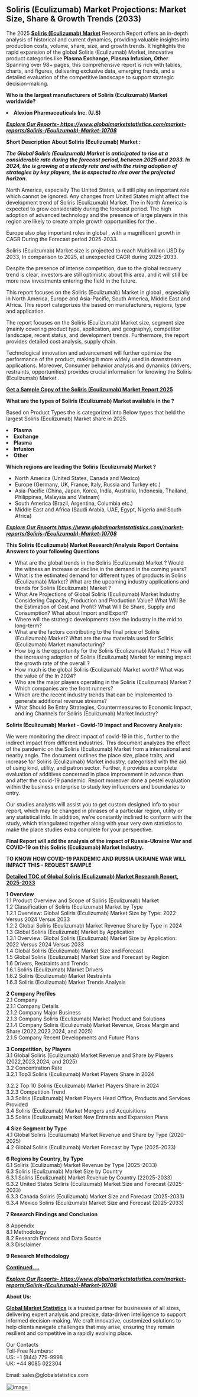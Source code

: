 <h2>Soliris (Eculizumab) Market Projections: Market Size, Share & Growth Trends (2033)</h2><p>The 2025 <strong><a href="https://www.globalmarketstatistics.com/market-reports/Soliris-(Eculizumab)-Market-10708">Soliris (Eculizumab) Market</a></strong> Research Report offers an in-depth analysis of historical and current dynamics, providing valuable insights into production costs, volume, share, size, and growth trends. It highlights the rapid expansion of the global Soliris (Eculizumab) Market, innovative product categories like <strong>Plasma Exchange, Plasma Infusion, Other</strong>. Spanning over 98+ pages, this comprehensive report is rich with tables, charts, and figures, delivering exclusive data, emerging trends, and a detailed evaluation of the competitive landscape to support strategic decision-making.</p><p><strong>Who is the largest manufacturers of Soliris (Eculizumab) Market worldwide?</strong></p><p><strong><li>Alexion Pharmaceuticals Inc. (U.S)</strong></p><p><strong><em><a href="https://www.globalmarketstatistics.com/market-reports/Soliris-(Eculizumab)-Market-10708">Explore Our Reports-&nbsp;https://www.globalmarketstatistics.com/market-reports/Soliris-(Eculizumab)-Market-10708</a></em></strong></p><p><strong>Short Description About Soliris (Eculizumab) Market :</strong></p><p><strong><em>The Global Soliris (Eculizumab) Market is anticipated to rise at a considerable rate during the forecast period, between 2025 and 2033. In 2024, the is growing at a steady rate and with the rising adoption of strategies by key players, the is expected to rise over the projected horizon.</em></strong></p><p>North America, especially The United States, will still play an important role which cannot be ignored. Any changes from United States might affect the development trend of Soliris (Eculizumab) Market. The in North America is expected to grow considerably during the forecast period. The high adoption of advanced technology and the presence of large players in this region are likely to create ample growth opportunities for the .</p><p>Europe also play important roles in global , with a magnificent growth in CAGR During the Forecast period 2025-2033.</p><p>Soliris (Eculizumab) Market size is projected to reach Multimillion USD by 2033, In comparison to 2025, at unexpected CAGR during 2025-2033.</p><p>Despite the presence of intense competition, due to the global recovery trend is clear, investors are still optimistic about this area, and it will still be more new investments entering the field in the future.</p><p>This report focuses on the Soliris (Eculizumab) Market in global , especially in North America, Europe and Asia-Pacific, South America, Middle East and Africa. This report categorizes the based on manufacturers, regions, type and application.</p><p>The report focuses on the Soliris (Eculizumab) Market size, segment size (mainly covering product type, application, and geography), competitor landscape, recent status, and development trends. Furthermore, the report provides detailed cost analysis, supply chain.</p><p>Technological innovation and advancement will further optimize the performance of the product, making it more widely used in downstream applications. Moreover, Consumer behavior analysis and dynamics (drivers, restraints, opportunities) provides crucial information for knowing the Soliris (Eculizumab) Market .</p><p><strong><a href="https://www.globalmarketstatistics.com/market-reports/Soliris-(Eculizumab)-Market-10708">Get a Sample Copy of the Soliris (Eculizumab) Market Report 2025</a></strong></p><p><strong>What are the types of Soliris (Eculizumab) Market available in the ?</strong></p><p>Based on Product Types the is categorized into Below types that held the largest Soliris (Eculizumab) Market share in 2025.</p><p><strong><li>Plasma<li>Exchange<li>Plasma<li>Infusion<li>Other</strong></p><p><strong>Which regions are leading the Soliris (Eculizumab) Market ?</strong></p><ul><li>North America (United States, Canada and Mexico)</li><li>Europe (Germany, UK, France, Italy, Russia and Turkey etc.)</li><li>Asia-Pacific (China, Japan, Korea, India, Australia, Indonesia, Thailand, Philippines, Malaysia and Vietnam)</li><li>South America (Brazil, Argentina, Columbia etc.)</li><li>Middle East and Africa (Saudi Arabia, UAE, Egypt, Nigeria and South Africa)</li></ul><p><strong><em><a href="https://www.globalmarketstatistics.com/market-reports/Soliris-(Eculizumab)-Market-10708">Explore Our Reports https://www.globalmarketstatistics.com/market-reports/Soliris-(Eculizumab)-Market-10708</a></em></strong></p><p><strong>This Soliris (Eculizumab) Market Research/Analysis Report Contains Answers to your following Questions</strong></p><ul><li>What are the global trends in the Soliris (Eculizumab) Market ? Would the witness an increase or decline in the demand in the coming years?</li><li>What is the estimated demand for different types of products in Soliris (Eculizumab) Market? What are the upcoming industry applications and trends for Soliris (Eculizumab) Market ?</li><li>What Are Projections of Global Soliris (Eculizumab) Market Industry Considering Capacity, Production and Production Value? What Will Be the Estimation of Cost and Profit? What Will Be Share, Supply and Consumption? What about Import and Export?</li><li>Where will the strategic developments take the industry in the mid to long-term?</li><li>What are the factors contributing to the final price of Soliris (Eculizumab) Market? What are the raw materials used for Soliris (Eculizumab) Market manufacturing?</li><li>How big is the opportunity for the Soliris (Eculizumab) Market ? How will the increasing adoption of Soliris (Eculizumab) Market for mining impact the growth rate of the overall ?</li><li>How much is the global Soliris (Eculizumab) Market worth? What was the value of the In 2024?</li><li>Who are the major players operating in the Soliris (Eculizumab) Market ? Which companies are the front runners?</li><li>Which are the recent industry trends that can be implemented to generate additional revenue streams?</li><li>What Should Be Entry Strategies, Countermeasures to Economic Impact, and ing Channels for Soliris (Eculizumab) Market Industry?</li></ul><p><strong>Soliris (Eculizumab) Market - Covid-19 Impact and Recovery Analysis:</strong></p><p>We were monitoring the direct impact of covid-19 in this , further to the indirect impact from different industries. This document analyzes the effect of the pandemic on the Soliris (Eculizumab) Market from a international and nearby angle. The document outlines the place size, place traits, and increase for Soliris (Eculizumab) Market industry, categorised with the aid of using kind, utility, and patron sector. Further, it provides a complete evaluation of additives concerned in place improvement in advance than and after the covid-19 pandemic. Report moreover done a pestel evaluation within the business enterprise to study key influencers and boundaries to entry.</p><p>Our studies analysts will assist you to get custom designed info to your report, which may be changed in phrases of a particular region, utility or any statistical info. In addition, we're constantly inclined to conform with the study, which triangulated together along with your very own statistics to make the place studies extra complete for your perspective.</p><p><strong>Final Report will add the analysis of the impact of Russia-Ukraine War and COVID-19 on this Soliris (Eculizumab) Market Industry.</strong></p><p><strong>TO KNOW HOW COVID-19 PANDEMIC AND RUSSIA UKRAINE WAR WILL IMPACT THIS - REQUEST SAMPLE</strong></p><p><strong><a href="https://www.globalmarketstatistics.com/market-reports/Soliris-(Eculizumab)-Market-10708">Detailed TOC of Global Soliris (Eculizumab) Market Research Report, 2025-2033</a></strong></p><p><strong>1 Overview</strong><br /> 1.1 Product Overview and Scope of Soliris (Eculizumab) Market<br /> 1.2 Classification of Soliris (Eculizumab) Market by Type<br /> 1.2.1 Overview: Global Soliris (Eculizumab) Market Size by Type: 2022 Versus 2024 Versus 2033<br /> 1.2.2 Global Soliris (Eculizumab) Market Revenue Share by Type in 2024<br /> 1.3 Global Soliris (Eculizumab) Market by Application<br /> 1.3.1 Overview: Global Soliris (Eculizumab) Market Size by Application: 2022&nbsp;Versus 2024 Versus 2033<br /> 1.4 Global Soliris (Eculizumab) Market Size and Forecast<br /> 1.5 Global Soliris (Eculizumab) Market Size and Forecast by Region<br /> 1.6 Drivers, Restraints and Trends<br /> 1.6.1 Soliris (Eculizumab) Market Drivers<br /> 1.6.2 Soliris (Eculizumab) Market Restraints<br /> 1.6.3 Soliris (Eculizumab) Market Trends Analysis</p><p><strong>2 Company Profiles</strong><br /> 2.1 Company<br /> 2.1.1 Company Details<br /> 2.1.2 Company Major Business<br /> 2.1.3 Company Soliris (Eculizumab) Market Product and Solutions<br /> 2.1.4 Company Soliris (Eculizumab) Market Revenue, Gross Margin and Share (2022,2023,2024, and 2025)<br /> 2.1.5 Company Recent Developments and Future Plans</p><p><strong>3 Competition, by Players</strong><br /> 3.1 Global Soliris (Eculizumab) Market Revenue and Share by Players (2022,2023,2024, and 2025)<br /> 3.2 Concentration Rate<br /> 3.2.1 Top3 Soliris (Eculizumab) Market Players Share in 2024</p><p>3.2.2 Top 10 Soliris (Eculizumab) Market Players Share in 2024<br /> 3.2.3 Competition Trend<br /> 3.3 Soliris (Eculizumab) Market Players Head Office, Products and Services Provided<br /> 3.4 Soliris (Eculizumab) Market Mergers and Acquisitions<br /> 3.5 Soliris (Eculizumab) Market New Entrants and Expansion Plans</p><p><strong>4 Size Segment by Type</strong><br /> 4.1 Global Soliris (Eculizumab) Market Revenue and Share by Type (2020-2025)<br /> 4.2 Global Soliris (Eculizumab) Market Forecast by Type (2025-2033)</p><p><strong>6 Regions by Country, by Type</strong><br /> 6.1 Soliris (Eculizumab) Market Revenue by Type (2025-2033)<br /> 6.3 Soliris (Eculizumab) Market Size by Country<br /> 6.3.1 Soliris (Eculizumab) Market Revenue by Country (22025-2033)<br /> 6.3.2 United States Soliris (Eculizumab) Market Size and Forecast (2025-2033)<br /> 6.3.3 Canada Soliris (Eculizumab) Market Size and Forecast (2025-2033)<br /> 6.3.4 Mexico Soliris (Eculizumab) Market Size and Forecast (2025-2033)</p><p><strong>7 Research Findings and Conclusion</strong></p><p>8 Appendix<br /> 8.1 Methodology<br /> 8.2 Research Process and Data Source<br /> 8.3 Disclaimer</p><p><strong>9 Research Methodology</strong></p><p><strong><a href="https://www.globalmarketstatistics.com/market-reports/Soliris-(Eculizumab)-Market-10708">Continued&hellip;.</a></strong></p><p><strong><em><a href="https://www.globalmarketstatistics.com/market-reports/Soliris-(Eculizumab)-Market-10708">Explore Our Reports-&nbsp;https://www.globalmarketstatistics.com/market-reports/Soliris-(Eculizumab)-Market-10708</a></em></strong></p><p><strong>About Us:</strong></p><p><strong><a href="https://www.globalmarketstatistics.com/">Global Market Statistics</a></strong> is a trusted partner for businesses of all sizes, delivering expert analysis and precise, data-driven intelligence to support informed decision-making. We craft innovative, customized solutions to help clients navigate challenges that may arise, ensuring they remain resilient and competitive in a rapidly evolving place.</p><p>Our Contacts<br /> Toll-Free Numbers:<br /> US: +1 (844) 779-9998<br /> UK: +44 8085 022304</p><p>Email: sales@globalstatistics.com</p>
<img width="65" height="21" alt="image" src="https://github.com/user-attachments/assets/a96a571f-8a1c-4bc2-8573-769732321f16" />
